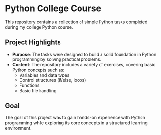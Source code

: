 # Python College Course

This repository contains a collection of simple Python tasks completed during my college Python course.

## Project Highlights
- **Purpose**: The tasks were designed to build a solid foundation in Python programming by solving practical problems.  
- **Content**: The repository includes a variety of exercises, covering basic Python concepts such as:
  - Variables and data types
  - Control structures (if/else, loops)
  - Functions
  - Basic file handling
## Goal
The goal of this project was to gain hands-on experience with Python programming while exploring its core concepts in a structured learning environment.
